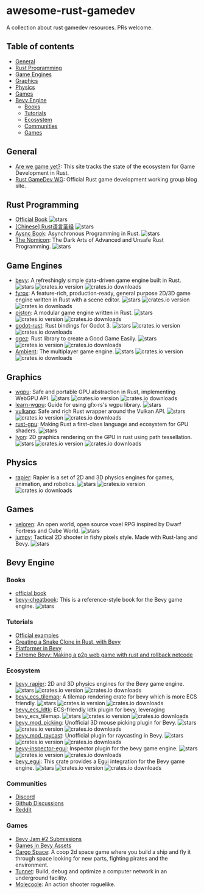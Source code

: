 # awesome-rust-gamedev
A collection about rust gamedev resources. PRs welcome.

## Table of contents
- [General](#general)
- [Rust Programming](#rust-programming)
- [Game Engines](#game-engines)
- [Graphics](#graphics)
- [Physics](#physics)
- [Games](#games)
- [Bevy Engine](#bevy-engine)
  - [Books](#books)
  - [Tutorials](#tutorials)
  - [Ecosystem](#ecosystem)
  - [Communities](#communities)
  - [Games](#games-1)

## General
- [Are we game yet?](https://arewegameyet.rs/): This site tracks the state of the ecosystem for Game Development in Rust.
- [Rust GameDev WG](https://gamedev.rs/): Official Rust game development working group blog site.

## Rust Programming
- [Official Book](https://doc.rust-lang.org/book/) ![stars](https://img.shields.io/github/stars/rust-lang/book)
- [[Chinese] Rust语言圣经](https://course.rs/about-book.html) ![stars](https://img.shields.io/github/stars/sunface/rust-course)
- [Aysnc Book](https://rust-lang.github.io/async-book/): Asynchronous Programming in Rust. ![stars](https://img.shields.io/github/stars/rust-lang/async-book)
- [The Nomicon](https://doc.rust-lang.org/nomicon/): The Dark Arts of Advanced and Unsafe Rust Programming. ![stars](https://img.shields.io/github/stars/rust-lang/nomicon)

## Game Engines
- [bevy](https://github.com/bevyengine/bevy): A refreshingly simple data-driven game engine built in Rust. ![stars](https://img.shields.io/github/stars/bevyengine/bevy) ![crates.io version](https://img.shields.io/crates/v/bevy.svg) ![crates.io downloads](https://img.shields.io/crates/d/bevy.svg)
- [fyrox](https://github.com/FyroxEngine/Fyrox): A feature-rich, production-ready, general purpose 2D/3D game engine written in Rust with a scene editor. ![stars](https://img.shields.io/github/stars/FyroxEngine/Fyrox) ![crates.io version](https://img.shields.io/crates/v/fyrox.svg) ![crates.io downloads](https://img.shields.io/crates/d/fyrox.svg)
- [piston](https://github.com/PistonDevelopers/piston): A modular game engine written in Rust. ![stars](https://img.shields.io/github/stars/PistonDevelopers/piston) ![crates.io version](https://img.shields.io/crates/v/piston.svg) ![crates.io downloads](https://img.shields.io/crates/d/piston.svg)
- [godot-rust](https://github.com/godot-rust/gdnative): Rust bindings for Godot 3. ![stars](https://img.shields.io/github/stars/godot-rust/gdnative) ![crates.io version](https://img.shields.io/crates/v/gdnative.svg) ![crates.io downloads](https://img.shields.io/crates/d/gdnative.svg)
- [ggez](https://github.com/ggez/ggez): Rust library to create a Good Game Easily. ![stars](https://img.shields.io/github/stars/ggez/ggez) ![crates.io version](https://img.shields.io/crates/v/ggez.svg) ![crates.io downloads](https://img.shields.io/crates/d/ggez.svg)
- [Ambient](https://github.com/AmbientRun/Ambient): The multiplayer game engine. ![stars](https://img.shields.io/github/stars/AmbientRun/Ambient) ![crates.io version](https://img.shields.io/crates/v/ambient_api.svg) ![crates.io downloads](https://img.shields.io/crates/d/ambient_api.svg)

## Graphics
- [wgpu](https://github.com/gfx-rs/wgpu): Safe and portable GPU abstraction in Rust, implementing WebGPU API. ![stars](https://img.shields.io/github/stars/gfx-rs/wgpu) ![crates.io version](https://img.shields.io/crates/v/wgpu.svg) ![crates.io downloads](https://img.shields.io/crates/d/wgpu.svg)
- [learn-wgpu](https://sotrh.github.io/learn-wgpu/): Guide for using gfx-rs's wgpu library. ![stars](https://img.shields.io/github/stars/sotrh/learn-wgpu)
- [vulkano](https://github.com/vulkano-rs/vulkano): Safe and rich Rust wrapper around the Vulkan API. ![stars](https://img.shields.io/github/stars/vulkano-rs/vulkano) ![crates.io version](https://img.shields.io/crates/v/vulkano.svg) ![crates.io downloads](https://img.shields.io/crates/d/vulkano.svg)
- [rust-gpu](https://github.com/EmbarkStudios/rust-gpu): Making Rust a first-class language and ecosystem for GPU shaders. ![stars](https://img.shields.io/github/stars/EmbarkStudios/rust-gpu)
- [lyon](https://github.com/nical/lyon): 2D graphics rendering on the GPU in rust using path tessellation. ![stars](https://img.shields.io/github/stars/nical/lyon) ![crates.io version](https://img.shields.io/crates/v/lyon.svg) ![crates.io downloads](https://img.shields.io/crates/d/lyon.svg)

## Physics
- [rapier](https://github.com/dimforge/rapier): Rapier is a set of 2D and 3D physics engines for games, animation, and robotics. ![stars](https://img.shields.io/github/stars/dimforge/rapier) ![crates.io version](https://img.shields.io/crates/v/rapier3d.svg) ![crates.io downloads](https://img.shields.io/crates/d/rapier3d.svg)

## Games
- [veloren](https://github.com/veloren/veloren): An open world, open source voxel RPG inspired by Dwarf Fortress and Cube World. ![stars](https://img.shields.io/github/stars/veloren/veloren)
- [jumpy](https://github.com/fishfolk/jumpy): Tactical 2D shooter in fishy pixels style. Made with Rust-lang and Bevy. ![stars](https://img.shields.io/github/stars/fishfolk/jumpy)

## Bevy Engine
### Books
- [official book](https://bevyengine.org/learn/book/introduction/)
- [bevy-cheatbook](https://bevy-cheatbook.github.io/): This is a reference-style book for the Bevy game engine. ![stars](https://img.shields.io/github/stars/bevy-cheatbook/bevy-cheatbook)
### Tutorials
- [Official examples](https://github.com/bevyengine/bevy/tree/latest/examples#examples)
- [Creating a Snake Clone in Rust, with Bevy](https://mbuffett.com/posts/bevy-snake-tutorial/)
- [Platformer in Bevy](https://youtube.com/playlist?list=PL6uRoaCCw7GMujF_6PtzvkrZBlB_ZKWyZ)
- [Extreme Bevy: Making a p2p web game with rust and rollback netcode](https://johanhelsing.studio/posts/extreme-bevy)
### Ecosystem
- [bevy_rapier](https://github.com/dimforge/bevy_rapier): 2D and 3D physics engines for the Bevy game engine. ![stars](https://img.shields.io/github/stars/dimforge/bevy_rapier) ![crates.io version](https://img.shields.io/crates/v/bevy_rapier2d.svg) ![crates.io downloads](https://img.shields.io/crates/d/bevy_rapier2d.svg)
- [bevy_ecs_tilemap](https://github.com/StarArawn/bevy_ecs_tilemap): A tilemap rendering crate for bevy which is more ECS friendly. ![stars](https://img.shields.io/github/stars/StarArawn/bevy_ecs_tilemap) ![crates.io version](https://img.shields.io/crates/v/bevy_ecs_tilemap.svg) ![crates.io downloads](https://img.shields.io/crates/d/bevy_ecs_tilemap.svg)
- [bevy_ecs_ldtk](https://github.com/Trouv/bevy_ecs_ldtk): ECS-friendly ldtk plugin for bevy, leveraging bevy_ecs_tilemap. ![stars](https://img.shields.io/github/stars/Trouv/bevy_ecs_ldtk) ![crates.io version](https://img.shields.io/crates/v/bevy_ecs_ldtk.svg) ![crates.io downloads](https://img.shields.io/crates/d/bevy_ecs_ldtk.svg)
- [bevy_mod_picking](https://github.com/aevyrie/bevy_mod_picking): Unofficial 3D mouse picking plugin for Bevy. ![stars](https://img.shields.io/github/stars/aevyrie/bevy_mod_picking) ![crates.io version](https://img.shields.io/crates/v/bevy_mod_picking.svg) ![crates.io downloads](https://img.shields.io/crates/d/bevy_mod_picking.svg)
- [bevy_mod_raycast](https://github.com/aevyrie/bevy_mod_raycast): Unofficial plugin for raycasting in Bevy. ![stars](https://img.shields.io/github/stars/aevyrie/bevy_mod_raycast) ![crates.io version](https://img.shields.io/crates/v/bevy_mod_raycast.svg) ![crates.io downloads](https://img.shields.io/crates/d/bevy_mod_raycast.svg)
- [bevy-inspector-egui](https://github.com/jakobhellermann/bevy-inspector-egui): Inspector plugin for the bevy game engine. ![stars](https://img.shields.io/github/stars/jakobhellermann/bevy-inspector-egui) ![crates.io version](https://img.shields.io/crates/v/bevy-inspector-egui.svg) ![crates.io downloads](https://img.shields.io/crates/d/bevy-inspector-egui.svg)
- [bevy_egui](https://github.com/mvlabat/bevy_egui): This crate provides a Egui integration for the Bevy game engine. ![stars](https://img.shields.io/github/stars/mvlabat/bevy_egui) ![crates.io version](https://img.shields.io/crates/v/bevy_egui.svg) ![crates.io downloads](https://img.shields.io/crates/d/bevy_egui.svg)
### Communities
- [Discord](https://discord.gg/bevy)
- [Github Discussions](https://github.com/bevyengine/bevy/discussions)
- [Reddit](https://www.reddit.com/r/bevy)
### Games
- [Bevy Jam #2 Submissions](https://itch.io/jam/bevy-jam-2/entries)
- [Games in Bevy Assets](https://bevyengine.org/assets/#games)
- [Cargo Space](https://johanhelsing.studio/cargospace): A coop 2d space game where you build a ship and fly it through space looking for new parts, fighting pirates and the environment.
- [Tunnet](https://store.steampowered.com/app/2286390/Tunnet/): Build, debug and optimize a computer network in an underground facility.
- [Molecoole](https://store.steampowered.com/app/1792170/Molecoole/): An action shooter roguelike.
